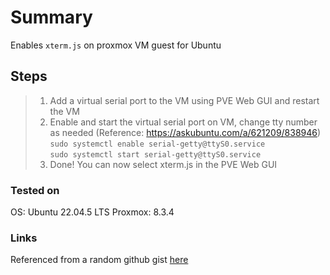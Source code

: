 # Summary

Enables `xterm.js` on proxmox VM guest for Ubuntu

## Steps

> 1. Add a virtual serial port to the VM using PVE Web GUI and restart the VM
> 2. Enable and start the virtual serial port on VM, change tty number as needed (Reference: https://askubuntu.com/a/621209/838946)
> `sudo systemctl enable serial-getty@ttyS0.service`  
> `sudo systemctl start serial-getty@ttyS0.service`
> 3. Done! You can now select xterm.js in the PVE Web GUI

### Tested on

OS: Ubuntu 22.04.5 LTS
Proxmox: 8.3.4

### Links

Referenced from a random github gist [here](https://gist.github.com/xmesaj2/3ea1c35b5215d34a7c9e182c7486653f)
